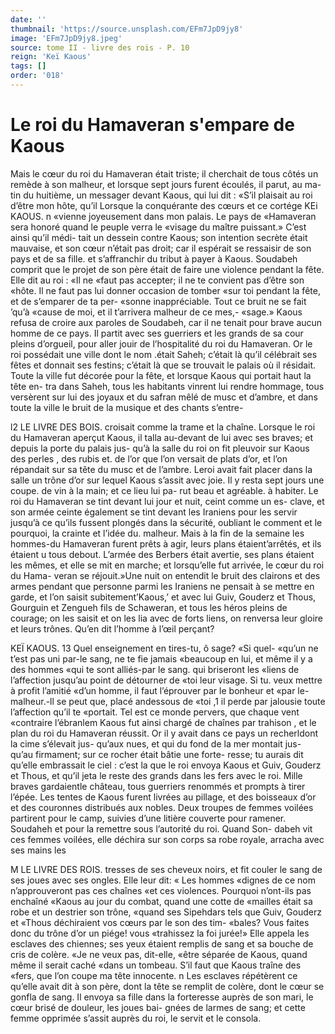 ```yaml
---
date: ''
thumbnail: 'https://source.unsplash.com/EFm7JpD9jy8'
image: 'EFm7JpD9jy8.jpeg'
source: tome II - livre des rois - P. 10
reign: 'Keï Kaous'
tags: []
order: '018'
---
```


# Le roi du Hamaveran s'empare de Kaous

Mais le cœur du roi du Hamaveran était triste; il cherchait de tous côtés un remède à son malheur,
et lorsque sept jours furent écoulés, il parut, au ma-
tin du huitième, un messager devant Kaous, qui lui dit : «S’il plaisait au roi d’être mon hôte, qu’il
Lorsque la conquérante des cœurs et ce cortége
KEi KAOUS. n «vienne joyeusement dans mon palais. Le pays de
«Hamaveran sera honoré quand le peuple verra le «visage du maître puissant.» C’est ainsi qu’il médi-
tait un dessein contre Kaous; son intention secrète était mauvaise, et son cœur n’était pas droit; car il
espérait se ressaisir de son pays et de sa fille. et s’affranchir du tribut à payer à Kaous. Soudabeh comprit que le projet de son père était de faire une violence pendant la fête. Elle dit au roi : «Il ne «faut pas accepter; il ne te convient pas d’être son «hôte. Il ne faut pas lui donner occasion de tomber «sur toi pendant la fête, et de s’emparer de ta per- «sonne inappréciable. Tout ce bruit ne se fait ’qu’à
«cause de moi, et il t’arrivera malheur de ce mes,- «sage.»
Kaous refusa de croire aux paroles de Soudabeh, car il ne tenait pour brave aucun homme de ce pays. Il partit avec ses guerriers et les grands de sa cour pleins d’orgueil, pour aller jouir de l’hospitalité du
roi du Hamaveran. Or le roi possédait une ville dont
le nom .était Saheh; c’était là qu’il célébrait ses fêtes
et donnait ses festins; c’était là que se trouvait le
palais où il résidait. Toute la ville fut décorée pour
la fête, et lorsque Kaous qui portait haut la tête en- tra dans Saheh, tous les habitants vinrent lui rendre hommage, tous versèrent sur lui des joyaux et du safran mêlé de musc et d’ambre, et dans toute la
ville le bruit de la musique et des chants s’entre-

l2 LE LIVRE DES BOIS.
croisait comme la trame et la chaîne. Lorsque le roi du Hamaveran aperçut Kaous, il talla au-devant de lui avec ses braves; et depuis la porte du palais jus- qu’à la salle du roi on fit pleuvoir sur Kaous des perles , des rubis et. de l’or que l’on versait de plats
d’or, et l’on répandait sur sa tête du musc et de
l’ambre. Leroi avait fait placer dans la salle un trône
d’or sur lequel Kaous s’assit avec joie. Il y resta sept
jours une coupe. de vin à la main; et ce lieu lui pa-
rut beau et agréable. à habiter. Le roi du Hamaveran
se tint devant lui jour et nuit, ceint comme un es- clave, et son armée ceinte également se tint devant
les Iraniens pour les servir jusqu’à ce qu’ils fussent
plongés dans la sécurité, oubliant le comment et le pourquoi, la crainte et l’idée du. malheur. Mais à la
fin de la semaine les hommes-du Hamaveran furent prêts à agir, leurs plans étaient’arrêtés, et ils étaient
u tous debout. L’armée des Berbers était avertie, ses
plans étaient les mêmes, et elle se mit en marche;
et lorsqu’elle fut arrivée, le cœur du roi du Hama-
veran se réjouit.»Une nuit on entendit le bruit des clairons et des armes pendant que personne parmi les Iraniens ne pensait à se mettre en garde, et l’on
saisit subitement’Kaous,’ et avec lui Guiv, Gouderz et Thous, Gourguin et Zengueh fils de Schaweran, et tous les héros pleins de courage; on les saisit et on les lia avec de forts liens, on renversa leur gloire et leurs trônes. Qu’en dit l’homme à l’œil perçant?

KEÏ KAOUS. 13 Quel enseignement en tires-tu, ô sage? «Si quel-
«qu’un ne t’est pas uni par-le sang, ne te fie jamais
«beaucoup en lui, et même il y a des hommes «qui te sont alliés-par le sang. qui briseront les «liens de l’affection jusqu’au point de détourner de
«toi leur visage. Si tu. veux mettre à profit l’amitié «d’un homme, il faut l’éprouver par le bonheur et
«par le-malheur.-ll se peut que, placé andessous de «toi ,1 il perde par jalousie toute l’affection qu’il te
«portait. Tel est ce monde pervers, que chaque vent «contraire l’ébranlem
Kaous fut ainsi chargé de chaînes par trahison ,
et le plan du roi du Hamaveran réussit. Or il y avait dans ce pays un recherldont la cime s’élevait jus- qu’aux nues, et qui du fond de la mer montait jus- qu’au firmament; sur ce rocher était bâtie une forte-
resse; tu aurais dit qu’elle embrassait le ciel : c’est
la que le roi envoya Kaous et Guiv, Gouderz et Thous, et qu’il jeta le reste des grands dans les fers avec le roi. Mille braves gardaientle château, tous guerriers renommés et prompts à tirer l’épée. Les tentes de
Kaous furent livrées au pillage, et des boisseaux d’or
et des couronnes distribués aux nobles. Deux troupes de femmes voilées partirent pour le camp, suivies d’une litière couverte pour ramener. Soudaheh et
pour la remettre sous l’autorité du roi. Quand Son-
dabeh vit ces femmes voilées, elle déchira sur son corps sa robe royale, arracha avec ses mains les

M LE LIVRE DES ROIS.
tresses de ses cheveux noirs, et fit couler le sang de ses joues avec ses ongles. Elle leur dit: « Les hommes «dignes de ce nom n’approuveront pas ces chaînes
«et ces violences. Pourquoi n’ont-ils pas enchaîné
«Kaous au jour du combat, quand une cotte de «mailles était sa robe et un destrier son trône, «quand ses Sipehdars tels que Guiv, Gouderz et «Thous déchiraient vos cœurs par le son des tim- «bales? Vous faites donc du trône d’or un piége! vous «trahissez la foi jurée!» Elle appela les esclaves des
chiennes; ses yeux étaient remplis de sang et sa bouche de cris de colère. «Je ne veux pas, dit-elle, «être séparée de Kaous, quand même il serait caché
«dans un tombeau. S’il faut que Kaous traîne des «fers, que l’on coupe ma tête innocente. n Les esclaves répétèrent ce qu’elle avait dit à son père, dont la
tête se remplit de colère, dont le cœur se gonfla de sang. Il envoya sa fille dans la forteresse auprès de son mari, le cœur brisé de douleur, les joues bai- gnées de larmes de sang; et cette femme opprimée s’assit auprès du roi, le servit et le consola.
